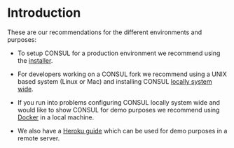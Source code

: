 # Introduction

These are our recommendations for the different environments and purposes:

- To setup CONSUL for a production environment we recommend using the [installer](https://github.com/consul/installer).

- For developers working on a CONSUL fork we recommend using a UNIX based system (Linux or Mac) and installing CONSUL [locally system wide](https://consul_docs.gitbooks.io/docs/content/en/getting_started/prerequisites/).

- If you run into problems configuring CONSUL locally system wide and would like to show CONSUL for demo purposes we recommend using [Docker](https://consul_docs.gitbooks.io/docs/en/getting_started/docker.html) in a local machine.

- We also have a [Heroku guide](https://consul_docs.gitbooks.io/docs/content/en/getting_started/deploying-on-heroku.html) which can be used for demo purposes in a remote server.
